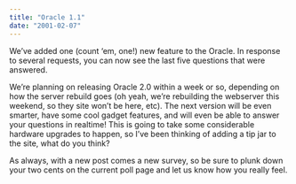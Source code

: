 ```yaml
---
title: "Oracle 1.1"
date: "2001-02-07"
---
```


<div class="content">
<p>We’ve added one (count ‘em, one!) new feature to the Oracle. In response to
several requests, you can now see the last five questions that were answered.</p>
<p>We’re planning on releasing Oracle 2.0 within a week or so, depending on how
the server rebuild goes (oh yeah, we’re rebuilding the webserver this weekend,
so they site won’t be here, etc). The next version will be even smarter, have
some cool gadget features, and will even be able to answer your questions in
realtime! This is going to take some considerable hardware upgrades to happen,
so I’ve been thinking of adding a tip jar to the site, what do you think?</p>
<p>As always, with a new post comes a new survey, so be sure to plunk down your
two cents on the current poll page and let us know how you really feel.</p>
</div>
